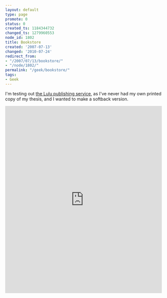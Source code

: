 ```yaml
---
layout: default
type: page
promote: 0
status: 0
created_ts: 1184344732
changed_ts: 1279960553
node_id: 1802
title: Bookstore
created: '2007-07-13'
changed: '2010-07-24'
redirect_from:
- "/2007/07/13/bookstore/"
- "/node/1802/"
permalink: "/geek/bookstore/"
tags:
- Geek
---
```

<p>
I'm testing out <a href="http://www.lulu.com/anjackson/">the Lulu publishing service</a>, as I've never had my own printed copy of my thesis, and I wanted to make a softback version.
</p>
<div>
<iframe src="http://www.lulu.com/anjackson/" width="100%" height="600" frameborder="0" scrolling="no"></iframe>
</div>

